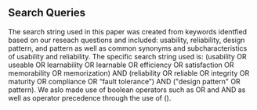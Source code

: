 ## Search Queries

The search string used in this paper was created from keywords identfied based on our reseach questions and included: usability, reliability, design pattern, and pattern as well as common synonyms and subcharacteristics of usability and reliability. The specific search string used is: (usability OR useable OR learnability OR learnable OR efficiency OR satisfaction OR memorability OR memorization) AND (reliability OR reliable OR integrity OR maturity OR compliance OR “fault tolerance”) AND ("design pattern" OR pattern). We aslo made use of boolean operators such as OR and AND as well as operator precedence through the use of ().
